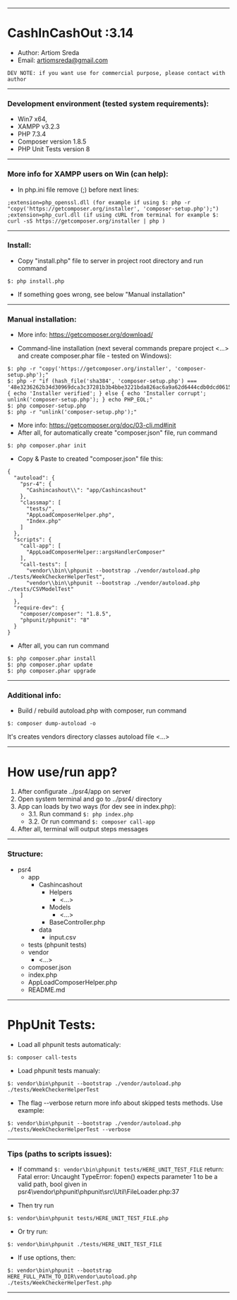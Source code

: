 ------------------------------------------------------------------------------

# CashInCashOut :3.14

- Author: Artiom Sreda
- Email: artiomsreda@gmail.com

```
DEV NOTE: if you want use for commercial purpose, please contact with author
```

------------------------------------------------------------------------------

### Development environment (tested system requirements):

- Win7 x64,
- XAMPP v3.2.3
- PHP 7.3.4
- Composer version 1.8.5
- PHP Unit Tests version 8

------------------------------------------------------------------------------

### More info for XAMPP users on Win (can help):

- In php.ini file remove (;) before next lines:

```
;extension=php_openssl.dll (for example if using $: php -r "copy('https://getcomposer.org/installer', 'composer-setup.php');")
;extension=php_curl.dll (if using cURL from terminal for example $: curl -sS https://getcomposer.org/installer | php )
```

------------------------------------------------------------------------------

### Install:

- Copy "install.php" file to server in project root directory and run command
```
$: php install.php
```
- If something goes wrong, see below "Manual installation"

------------------------------------------------------------------------------

### Manual installation:

- More info: https://getcomposer.org/download/

- Command-line installation (next several commands prepare project <...> and create composer.phar file - tested on Windows):
```
$: php -r "copy('https://getcomposer.org/installer', 'composer-setup.php');"
$: php -r "if (hash_file('sha384', 'composer-setup.php') === '48e3236262b34d30969dca3c37281b3b4bbe3221bda826ac6a9a62d6444cdb0dcd0615698a5cbe587c3f0fe57a54d8f5') { echo 'Installer verified'; } else { echo 'Installer corrupt'; unlink('composer-setup.php'); } echo PHP_EOL;"
$: php composer-setup.php
$: php -r "unlink('composer-setup.php');" 
```

- More info: https://getcomposer.org/doc/03-cli.md#init
- After all, for automatically create "composer.json" file, run command
``` 
$: php composer.phar init
```
- Copy & Paste to created "composer.json" file this:

```
{
  "autoload": {
    "psr-4": {
      "Cashincashout\\": "app/Cashincashout"
    },
    "classmap": [
      "tests/",
      "AppLoadComposerHelper.php",
      "Index.php"
    ]
  },
  "scripts": {
    "call-app": [
      "AppLoadComposerHelper::argsHandlerComposer"
    ],
    "call-tests": [
      "vendor\\bin\\phpunit --bootstrap ./vendor/autoload.php ./tests/WeekCheckerHelperTest",
      "vendor\\bin\\phpunit --bootstrap ./vendor/autoload.php ./tests/CSVModelTest"
    ]
  },
  "require-dev": {
    "composer/composer": "1.8.5",
    "phpunit/phpunit": "8"
  }
}
```
- After all, you can run command 
```
$: php composer.phar install
$: php composer.phar update
$: php composer.phar upgrade
```

------------------------------------------------------------------------------

### Additional info:
 
- Build / rebuild autoload.php with composer, run command 
```
$: composer dump-autoload -o
``` 
It's creates vendors directory classes autoload file <...> 
 
------------------------------------------------------------------------------

# How use/run app?
 
1. After configurate ../psr4/app on server 
2. Open system terminal and go to ../psr4/ directory
3. App can loads by two ways (for dev see in index.php):
    - 3.1. Run command ```$: php index.php```
    - 3.2. Or run command ```$: composer call-app```
4. After all, terminal will output steps messages

------------------------------------------------------------------------------

### Structure:

- psr4
    - app
        - Cashincashout
            - Helpers
                - <...>
            - Models
                - <...>    
            - BaseController.php                    
        - data
            - input.csv        
    - tests (phpunit tests)        
    - vendor
        - <...>
    - composer.json
    - index.php   
    - AppLoadComposerHelper.php  
    - README.md    
    
------------------------------------------------------------------------------

# PhpUnit Tests:
- Load all phpunit tests automaticaly:
```
$: composer call-tests
```
- Load phpunit tests manualy:
```
$: vendor\bin\phpunit --bootstrap ./vendor/autoload.php ./tests/WeekCheckerHelperTest
```
- The flag --verbose return more info about skipped tests methods. Use example:
```
$: vendor\bin\phpunit --bootstrap ./vendor/autoload.php ./tests/WeekCheckerHelperTest --verbose
```
------------------------------------------------------------------------------

### Tips (paths to scripts issues):

- If command ```$: vendor\bin\phpunit tests/HERE_UNIT_TEST_FILE```
return: Fatal error: Uncaught TypeError: fopen() expects parameter 1 to be a valid path, bool given in psr4\vendor\phpunit\phpunit\src\Util\FileLoader.php:37

- Then try run 
```
$: vendor\bin\phpunit tests/HERE_UNIT_TEST_FILE.php
``` 
- Or try run:
```
$: vendor\bin\phpunit ./tests/HERE_UNIT_TEST_FILE
```
- If use options, then:
```
$: vendor\bin\phpunit --bootstrap HERE_FULL_PATH_TO_DIR\vendor\autoload.php ./tests/WeekCheckerHelperTest.php
```

------------------------------------------------------------------------------